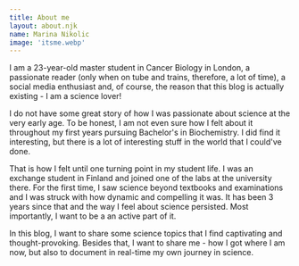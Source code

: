 ```yaml
---
title: About me
layout: about.njk
name: Marina Nikolic
image: 'itsme.webp'
---
```


I am a 23-year-old master student in Cancer Biology in London, a passionate reader (only when on tube and trains, therefore, a lot of time), a social media enthusiast and, of course, the reason that this blog is actually existing - I am a science lover! 

I do not have some great story of how I was passionate about science at the very early age. To be honest, I am not even sure how I felt about it throughout my first years pursuing Bachelor's in Biochemistry. I did find it interesting, but there is a lot of interesting stuff in the world that I could've done. 

That is how I felt until one turning point in my student life. I was an exchange student in Finland and joined one of the labs at the university there. For the first time, I saw science beyond textbooks and examinations and I was struck with how dynamic and compelling it was. It has been 3 years since that and the way I feel about science persisted. Most importantly, I want to be a an active part of it. 

In this blog, I want to share some science topics that I find captivating and thought-provoking. Besides that, I want to share me - how I got where I am now, but also to document in real-time my own journey in science.


